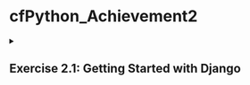 # cfPython_Achievement2
 
<details>
<summary><h2>Exercise 2.1: Getting Started with Django</h2></summary>
 
While the previous achievement built a command-line version of a recipe app, this achievement will redevelop the app using the Django framework.
This exercise explores the basics and installation process of Django.

</details>

<!--------------------------------------------------------------------------------------------------------------------------------------------->
<!--------------------------------------------------------------------------------------------------------------------------------------------->
